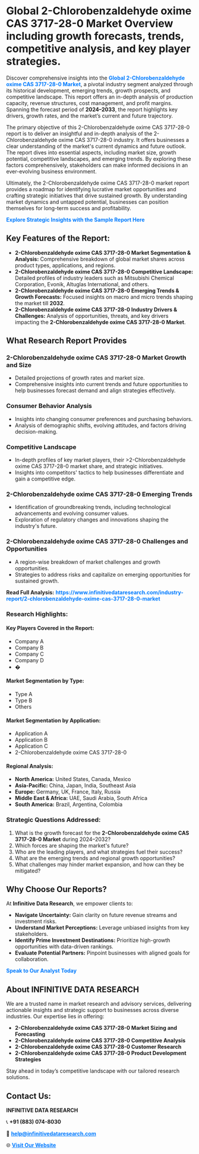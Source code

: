 <h1>Global 2-Chlorobenzaldehyde oxime CAS 3717-28-0 Market Overview including growth forecasts, trends, competitive analysis, and key player strategies.</h1>
<p>
Discover comprehensive insights into the 
<a href="https://www.infinitivedataresearch.com/industry-report/2-chlorobenzaldehyde-oxime-cas-3717-28-0-market" rel="dofollow" style="color: #007BFF; text-decoration: none;"><strong>Global 2-Chlorobenzaldehyde oxime CAS 3717-28-0 Market</strong></a>, a pivotal industry segment analyzed through its historical development, emerging trends, growth prospects, and competitive landscape. This report offers an in-depth analysis of production capacity, revenue structures, cost management, and profit margins. Spanning the forecast period of <strong>2024–2033</strong>, the report highlights key drivers, growth rates, and the market’s current and future trajectory.
</p>
<p>
The primary objective of this 2-Chlorobenzaldehyde oxime CAS 3717-28-0 report is to deliver an insightful and in-depth analysis of the 2-Chlorobenzaldehyde oxime CAS 3717-28-0 industry. It offers businesses a clear understanding of the market's current dynamics and future outlook. The report dives into essential aspects, including market size, growth potential, competitive landscapes, and emerging trends. By exploring these factors comprehensively, stakeholders can make informed decisions in an ever-evolving business environment.
</p>
<p>
Ultimately, the 2-Chlorobenzaldehyde oxime CAS 3717-28-0 market report provides a roadmap for identifying lucrative market opportunities and crafting strategic initiatives that drive sustained growth. By understanding market dynamics and untapped potential, businesses can position themselves for long-term success and profitability.
</p>
<p>
<a href="https://www.infinitivedataresearch.com/request-sample/reportId=110084" style="color: #007BFF; text-decoration: none;"><strong>Explore Strategic Insights with the Sample Report Here</strong></a>
</p>

<h2>Key Features of the Report:</h2>
<ul>
<li><strong>2-Chlorobenzaldehyde oxime CAS 3717-28-0 Market Segmentation & Analysis:</strong> Comprehensive breakdown of global market shares across product types, applications, and regions.</li>
<li><strong>2-Chlorobenzaldehyde oxime CAS 3717-28-0 Competitive Landscape:</strong> Detailed profiles of industry leaders such as Mitsubishi Chemical Corporation, Evonik, Altuglas International, and others.</li>
<li><strong>2-Chlorobenzaldehyde oxime CAS 3717-28-0 Emerging Trends & Growth Forecasts:</strong> Focused insights on macro and micro trends shaping the market till <strong>2032</strong>.</li>
<li><strong>2-Chlorobenzaldehyde oxime CAS 3717-28-0 Industry Drivers & Challenges:</strong> Analysis of opportunities, threats, and key drivers impacting the <strong>2-Chlorobenzaldehyde oxime CAS 3717-28-0 Market</strong>.</li>
</ul>

<h2>What Research Report Provides</h2>
<h3>2-Chlorobenzaldehyde oxime CAS 3717-28-0 Market Growth and Size</h3>
<ul>
<li>Detailed projections of growth rates and market size.</li>
<li>Comprehensive insights into current trends and future opportunities to help businesses forecast demand and align strategies effectively.</li>
</ul>

<h3>Consumer Behavior Analysis</h3>
<ul>
<li>Insights into changing consumer preferences and purchasing behaviors.</li>
<li>Analysis of demographic shifts, evolving attitudes, and factors driving decision-making.</li>
</ul>

<h3>Competitive Landscape</h3>
<ul>
<li>In-depth profiles of key market players, their >2-Chlorobenzaldehyde oxime CAS 3717-28-0 market share, and strategic initiatives.</li>
<li>Insights into competitors' tactics to help businesses differentiate and gain a competitive edge.</li>
</ul>

<h3>2-Chlorobenzaldehyde oxime CAS 3717-28-0 Emerging Trends</h3>
<ul>
<li>Identification of groundbreaking trends, including technological advancements and evolving consumer values.</li>
<li>Exploration of regulatory changes and innovations shaping the industry's future.</li>
</ul>

<h3>2-Chlorobenzaldehyde oxime CAS 3717-28-0 Challenges and Opportunities</h3>
<ul>
<li>A region-wise breakdown of market challenges and growth opportunities.</li>
<li>Strategies to address risks and capitalize on emerging opportunities for sustained growth.</li>
</ul>
<p><strong>Read Full Analysis:</strong> <a href="https://www.infinitivedataresearch.com/industry-report/2-chlorobenzaldehyde-oxime-cas-3717-28-0-market" rel="dofollow" style="color: #007BFF; text-decoration: none;"><strong>https://www.infinitivedataresearch.com/industry-report/2-chlorobenzaldehyde-oxime-cas-3717-28-0-market</strong></a></p>
<h3>Research Highlights:</h3>
<h4>Key Players Covered in the Report:</h4>
<ul><li>Company A</li><li>Company B</li><li>Company C</li><li>Company D</li><li>�</li></ul>
<h4>Market Segmentation by Type:</h4>
<ul><li>Type A</li><li>Type B</li><li>Others</li></ul>
<h4>Market Segmentation by Application:</h4>
<ul><li>Application A</li><li>Application B</li><li>Application C</li><li>2-Chlorobenzaldehyde oxime CAS 3717-28-0</li></ul>

<h4>Regional Analysis:</h4>
<ul>
<li><strong>North America:</strong> United States, Canada, Mexico</li>
<li><strong>Asia-Pacific:</strong> China, Japan, India, Southeast Asia</li>
<li><strong>Europe:</strong> Germany, UK, France, Italy, Russia</li>
<li><strong>Middle East & Africa:</strong> UAE, Saudi Arabia, South Africa</li>
<li><strong>South America:</strong> Brazil, Argentina, Colombia</li>
</ul>

<h3>Strategic Questions Addressed:</h3>
<ol>
<li>What is the growth forecast for the <strong>2-Chlorobenzaldehyde oxime CAS 3717-28-0 Market</strong> during 2024–2032?</li>
<li>Which forces are shaping the market's future?</li>
<li>Who are the leading players, and what strategies fuel their success?</li>
<li>What are the emerging trends and regional growth opportunities?</li>
<li>What challenges may hinder market expansion, and how can they be mitigated?</li>
</ol>

<h2>Why Choose Our Reports?</h2>
<p>At <strong>Infinitive Data Research</strong>, we empower clients to:</p>
<ul>
<li><strong>Navigate Uncertainty:</strong> Gain clarity on future revenue streams and investment risks.</li>
<li><strong>Understand Market Perceptions:</strong> Leverage unbiased insights from key stakeholders.</li>
<li><strong>Identify Prime Investment Destinations:</strong> Prioritize high-growth opportunities with data-driven rankings.</li>
<li><strong>Evaluate Potential Partners:</strong> Pinpoint businesses with aligned goals for collaboration.</li>
</ul>
<p><a href="https://www.infinitivedataresearch.com/industry-report/2-chlorobenzaldehyde-oxime-cas-3717-28-0-market" rel="dofollow" style="color: #007BFF; text-decoration: none;"><strong>Speak to Our Analyst Today</strong></a></p>

<h2>About INFINITIVE DATA RESEARCH</h2>
<p>We are a trusted name in market research and advisory services, delivering actionable insights and strategic support to businesses across diverse industries. Our expertise lies in offering:</p>
<ul>
<li><strong>2-Chlorobenzaldehyde oxime CAS 3717-28-0 Market Sizing and Forecasting</strong></li>
<li><strong>2-Chlorobenzaldehyde oxime CAS 3717-28-0 Competitive Analysis</strong></li>
<li><strong>2-Chlorobenzaldehyde oxime CAS 3717-28-0 Customer Research</strong></li>
<li><strong>2-Chlorobenzaldehyde oxime CAS 3717-28-0 Product Development Strategies</strong></li>
</ul>
<p>Stay ahead in today’s competitive landscape with our tailored research solutions.</p>

<h2>Contact Us:</h2>
<p><strong>INFINITIVE DATA RESEARCH</strong></p>
<p>📞 <strong>+91 (883) 074-8030</strong></p>
<p>📧 <strong><a href="mailto:help@infinitivedataresearch.com" style="color: #007BFF;">help@infinitivedataresearch.com</a></strong></p>
<p>🌐 <strong><a href="https://www.infinitivedataresearch.com" rel="dofollow" style="color: #007BFF;">Visit Our Website</a></strong></p>